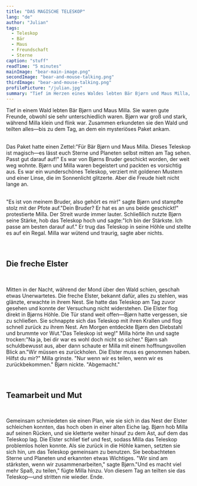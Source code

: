 ```yaml
---
title: "DAS MAGISCHE TELESKOP"
lang: "de"
author: "Julian"
tags:
  - Teleskop
  - Bär
  - Maus
  - Freundschaft
  - Sterne
caption: "stuff"
readTime: "5 minutes"
mainImage: "bear-main-image.png"
secondImage: "bear-and-mouse-talking.png"
thirdImage: "bear-and-mouse-talking.png"
profilePicture: "/julian.jpg"
summary: "Tief im Herzen eines Waldes lebten Bär Bjørn und Maus Milla, zwei ungleiche Freunde, die alles teilten – bis ein magisches Teleskop in ihr Leben trat. Ein Streit um Besitz, ein nächtlicher Diebstahl und ein mutiger Plan brachten sie schließlich zu einer wichtigen Erkenntnis: wahre Stärke liegt in Teamarbeit und der Freude am Teilen."
---
```


Tief in einem Wald lebten Bär Bjørn und Maus Milla. Sie waren gute Freunde, obwohl sie sehr unterschiedlich waren. Bjørn war groß und stark, während Milla klein und flink war. Zusammen erkundeten sie den Wald und teilten alles—bis zu dem Tag, an dem ein mysteriöses Paket ankam.
<br>
<br>

Das Paket hatte einen Zettel:"Für Bär Bjørn und Maus Milla. Dieses Teleskop ist magisch—es lässt euch Sterne und Planeten selbst mitten am Tag sehen. Passt gut darauf auf!"
Es war von Bjørns Bruder geschickt worden, der weit weg wohnte. Bjørn und Milla waren begeistert und packten es vorsichtig aus. Es war ein wunderschönes Teleskop, verziert mit goldenen Mustern und einer Linse, die im Sonnenlicht glitzerte.
Aber die Freude hielt nicht lange an.
<br>
<br>

"Es ist von meinem Bruder, also gehört es mir!" sagte Bjørn und stampfte stolz mit der Pfote auf."Dein Bruder? Er hat es an uns beide geschickt!" protestierte Milla.
Der Streit wurde immer lauter. Schließlich nutzte Bjørn seine Stärke, hob das Teleskop hoch und sagte:"Ich bin der Stärkste. Ich passe am besten darauf auf."
Er trug das Teleskop in seine Höhle und stellte es auf ein Regal. Milla war wütend und traurig, sagte aber nichts.
<br>
<br>
<br>

## Die freche Elster

<br>

Mitten in der Nacht, während der Mond über den Wald schien, geschah etwas Unerwartetes. Die freche Elster, bekannt dafür, alles zu stehlen, was glänzte, erwachte in ihrem Nest. Sie hatte das Teleskop am Tag zuvor gesehen und konnte der Versuchung nicht widerstehen.
Die Elster flog direkt in Bjørns Höhle. Die Tür stand weit offen—Bjørn hatte vergessen, sie zu schließen. Sie schnappte sich das Teleskop mit ihren Krallen und flog schnell zurück zu ihrem Nest.
Am Morgen entdeckte Bjørn den Diebstahl und brummte vor Wut."Das Teleskop ist weg!"
Milla hörte ihn und sagte trocken:"Na ja, bei dir war es wohl doch nicht so sicher."
Bjørn sah schuldbewusst aus, aber dann schaute er Milla mit einem hoffnungsvollen Blick an."Wir müssen es zurückholen. Die Elster muss es genommen haben. Hilfst du mir?"
Milla grinste. "Nur wenn wir es teilen, wenn wir es zurückbekommen."
Bjørn nickte. "Abgemacht."
<br>
<br>
<br>

## Teamarbeit und Mut

<br>

Gemeinsam schmiedeten sie einen Plan, wie sie sich in das Nest der Elster schleichen konnten, das hoch oben in einer alten Eiche lag. Bjørn hob Milla auf seinen Rücken, und sie kletterte weiter hinauf zu dem Ast, auf dem das Teleskop lag. Die Elster schlief tief und fest, sodass Milla das Teleskop problemlos holen konnte.
Als sie zurück in die Höhle kamen, setzten sie sich hin, um das Teleskop gemeinsam zu benutzen. Sie beobachteten Sterne und Planeten und erkannten etwas Wichtiges.
"Wir sind am stärksten, wenn wir zusammenarbeiten," sagte Bjørn."Und es macht viel mehr Spaß, zu teilen," fügte Milla hinzu.
Von diesem Tag an teilten sie das Teleskop—und stritten nie wieder.
Ende.
